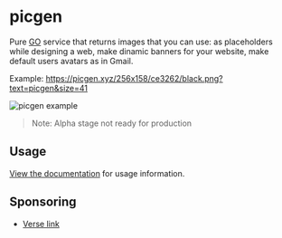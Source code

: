 # picgen

Pure [GO](https://golang.org) service that returns images that you can use: as placeholders while designing a web, make dinamic banners for your website, make default users avatars as in Gmail.

Example: https://picgen.xyz/256x158/ce3262/black.png?text=picgen&size=41

![picgen example](https://picgen.xyz/256x158/ce3262/black.png?text=picgen&size=41)


> Note: Alpha stage not ready for production


## Usage

[View the documentation](https://artefactop.github.io/picgen/) for usage information.


## Sponsoring

- [Verse link](https://verse.me/pay?to=2jqcf2fmkfnrnjk3584g)